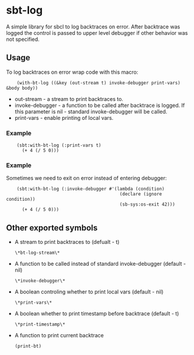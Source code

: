 sbt-log
=======

A simple library for sbcl to log backtraces on error.
After backtrace was logged the control is passed to upper level debugger if other behavior was not specified.

Usage
-----

To log backtraces on error wrap code with this macro:

        (with-bt-log ((&key (out-stream t) invoke-debugger print-vars) &body body))

* out-stream - a stream to print backtraces to.
* invoke-debugger - a function to be called after backtrace is logged. If this parameter is nil - standard invoke-debugger will be called.
* print-vars - enable printing of local vars.

### Example

        (sbt:with-bt-log (:print-vars t)
          (+ 4 (/ 5 0)))

### Example

Sometimes we need to exit on error instead of entering debugger:

        (sbt:with-bt-log (:invoke-debugger #'(lambda (condition) 
                                               (declare (ignore condition))
                                               (sb-sys:os-exit 42))) 
          (+ 4 (/ 5 0)))

Other exported symbols
----------------------

*  A stream to print backtraces to (defualt - t)

       \*bt-log-stream\*

*  A function to be called instead of standard invoke-debugger (default - nil)

       \*invoke-debugger\*

*  A boolean controling whether to print local vars (default - nil)

       \*print-vars\*

*  A boolean whether to print timestamp before backtrace (default - t)

       \*print-timestamp\*


*  A function to print current backtrace

       (print-bt)
